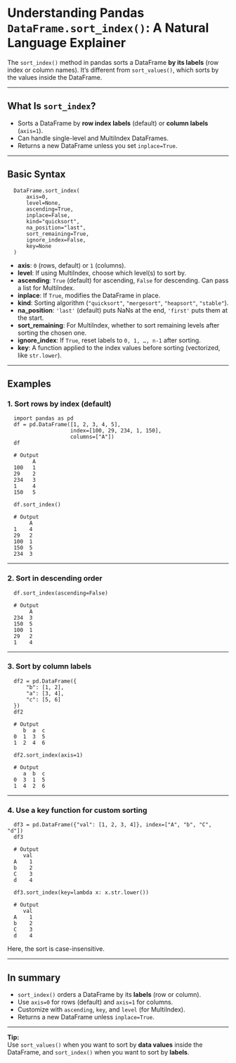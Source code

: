 # Understanding Pandas `DataFrame.sort_index()`: A Natural Language Explainer

The `sort_index()` method in pandas sorts a DataFrame **by its labels** (row index or column names). It’s different from `sort_values()`, which sorts by the values inside the DataFrame.

---

## What Is `sort_index`?

- Sorts a DataFrame by **row index labels** (default) or **column labels** (`axis=1`).
- Can handle single-level and MultiIndex DataFrames.
- Returns a new DataFrame unless you set `inplace=True`.

---

## Basic Syntax

      DataFrame.sort_index(
          axis=0,
          level=None,
          ascending=True,
          inplace=False,
          kind="quicksort",
          na_position="last",
          sort_remaining=True,
          ignore_index=False,
          key=None
      )

- **axis**: `0` (rows, default) or `1` (columns).
- **level**: If using MultiIndex, choose which level(s) to sort by.
- **ascending**: `True` (default) for ascending, `False` for descending. Can pass a list for MultiIndex.
- **inplace**: If `True`, modifies the DataFrame in place.
- **kind**: Sorting algorithm (`"quicksort"`, `"mergesort"`, `"heapsort"`, `"stable"`).
- **na_position**: `'last'` (default) puts NaNs at the end, `'first'` puts them at the start.
- **sort_remaining**: For MultiIndex, whether to sort remaining levels after sorting the chosen one.
- **ignore_index**: If `True`, reset labels to `0, 1, …, n-1` after sorting.
- **key**: A function applied to the index values before sorting (vectorized, like `str.lower`).

---

## Examples

### 1. Sort rows by index (default)

      import pandas as pd
      df = pd.DataFrame([1, 2, 3, 4, 5],
                        index=[100, 29, 234, 1, 150],
                        columns=["A"])
      df

      # Output
            A
      100   1
      29    2
      234   3
      1     4
      150   5

      df.sort_index()

      # Output
           A
      1    4
      29   2
      100  1
      150  5
      234  3

---

### 2. Sort in descending order

      df.sort_index(ascending=False)

      # Output
           A
      234  3
      150  5
      100  1
      29   2
      1    4

---

### 3. Sort by column labels

      df2 = pd.DataFrame({
          "b": [1, 2],
          "a": [3, 4],
          "c": [5, 6]
      })
      df2

      # Output
         b  a  c
      0  1  3  5
      1  2  4  6

      df2.sort_index(axis=1)

      # Output
         a  b  c
      0  3  1  5
      1  4  2  6

---

### 4. Use a key function for custom sorting

      df3 = pd.DataFrame({"val": [1, 2, 3, 4]}, index=["A", "b", "C", "d"])
      df3

      # Output
         val
      A    1
      b    2
      C    3
      d    4

      df3.sort_index(key=lambda x: x.str.lower())

      # Output
         val
      A    1
      b    2
      C    3
      d    4

Here, the sort is case-insensitive.

---

## In summary

- `sort_index()` orders a DataFrame by its **labels** (row or column).
- Use `axis=0` for rows (default) and `axis=1` for columns.
- Customize with `ascending`, `key`, and `level` (for MultiIndex).
- Returns a new DataFrame unless `inplace=True`.

---

**Tip:**  
Use `sort_values()` when you want to sort by **data values** inside the DataFrame, and `sort_index()` when you want to sort by **labels**.
